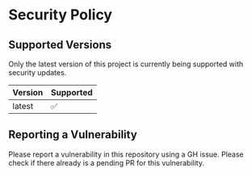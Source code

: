 # Security Policy

## Supported Versions

Only the latest version of this project is currently being supported with security updates.

| Version | Supported          |
| ------- | ------------------ |
| latest  | :white_check_mark: |

## Reporting a Vulnerability

Please report a vulnerability in this repository using a GH issue. Please check if there already
is a pending PR for this vulnerability.
